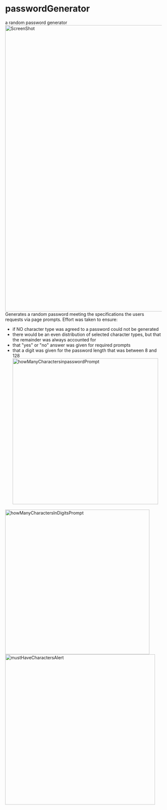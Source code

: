 # passwordGenerator
a random password generator
<img width="918" alt="ScreenShot" src="https://user-images.githubusercontent.com/105828266/182512359-c3a1c289-0569-405a-81b1-693188e81f36.png">
Generates a random password meeting the specifications the users requests via page prompts.
Effort was taken to ensure:
- if NO character type was agreed to a password could not be generated
- there would be an even distribution of selected character types, but that the remainder was always accounted for
- that "yes" or "no" answer was given for required prompts
- that a digit was given for the password length that was between 8 and 128 <img width="468" alt="howManyCharactersinpasswordPrompt" src="https://user-images.githubusercontent.com/105828266/182663734-012a4675-aa05-4e00-8cc2-c79f86d06b7e.png">
<img width="464" alt="howManyCharactersInDigitsPrompt" src="https://user-images.githubusercontent.com/105828266/182663762-eb3aec8f-2703-49a7-adef-7ae32611df5a.png">
<img width="482" alt="mustHaveCharactersAlert" src="https://user-images.githubusercontent.com/105828266/182663809-97d2afaf-99b3-4b4f-b87f-66d1abf9ccdf.png">
  
